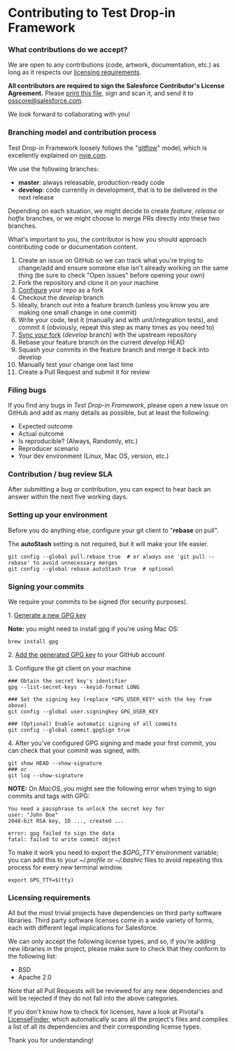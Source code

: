 # Contributing to Test Drop-in Framework


### What contributions do we accept?

We are open to any contributions (code, artwork, documentation, etc.) as long as it respects our [licensing 
 requirements](#licensing-requirements).

**All contributors are required to sign the Salesforce Contributor's License Agreement.** 
Please [print this file](docs/SFDC_CLA.pdf), sign and scan it, and send it to [osscore@salesforce.com](mailto:osscore@salesforce.com).

We look forward to collaborating with you!


### Branching model and contribution process

Test Drop-in Framework loosely follows the "[gitflow](https://github.com/nvie/gitflow)" model, which is excellently explained on 
  [nvie.com](http://nvie.com/posts/a-successful-git-branching-model/).
 
We use the following branches:
 
 * **master**: always releasable, production-ready code
 * **develop**: code currently in development, that is to be delivered in the next release
 
Depending on each situation, we might decide to create *feature*, *release* or *hotfix* branches, or we might choose to
  merge PRs directly into these two branches.
 
What's important to you, the contributor is how you should approach contributing code or documentation content.

 1. Create an issue on GitHub so we can track what you're trying to change/add and ensure someone else isn't already 
    working on the same thing (be sure to check "Open issues" before opening your own)
 2. Fork the repository and clone it on your machine
 3. [Configure](https://help.github.com/articles/configuring-a-remote-for-a-fork/) your repo as a fork
 4. Checkout the _develop_ branch
 5. Ideally, branch out into a feature branch (unless you know you are making one small change in one commit)
 6. Write your code, test it (manually and with unit/integration tests), and commit it (obviously, repeat this step 
    as many times as you need to)
 7. [Sync your fork](https://help.github.com/articles/syncing-a-fork/) (_develop_ branch) with the upstream repository 
 8. Rebase your feature branch on the current _develop_ HEAD
 9. Squash your commits in the feature branch and merge it back into develop
10. Manually test your change one last time
11. Create a Pull Request and submit it for review


### Filing bugs

If you find any bugs in *Test Drop-in Framework*, please open a new issue on GitHub and add as many details as possible, but at least the following:

- Expected outcome
- Actual outcome
- Is reproducible? (Always, Randomly, etc.)
- Reproducer scenario
- Your dev environment (Linux, Mac OS, version, etc.)


### Contribution / bug review SLA

After submitting a bug or contribution, you can expect to hear back an answer within the next five working days.


### Setting up your environment
 
Before you do anything else, configure your git client to "__rebase__ on pull". 

The __autoStash__ setting is not required, but it will make your life easier.

```
git config --global pull.rebase true  # or always use 'git pull --rebase' to avoid unnecessary merges 
git config --global rebase.autoStash true  # optional
```


### Signing your commits

We require your commits to be signed (for security purposes).


1\. [Generate a new GPG key](https://help.github.com/articles/generating-a-new-gpg-key/)

**Note:** you might need to install gpg if you're using Mac OS:

```
brew install gpg
```


2\. [Add the generated GPG key](https://help.github.com/articles/adding-a-new-gpg-key-to-your-github-account/) to your GitHub account


3\. Configure the git client on your machine

```
### Obtain the secret key's identifier 
gpg --list-secret-keys --keyid-format LONG

### Set the signing key (replace *GPG_USER_KEY* with the key from above)
git config --global user.signingkey GPG_USER_KEY

### (Optional) Enable automatic signing of all commits
git config --global commit.gpgSign true
```

4\. After you've configured GPG signing and made your first commit, you can check that your commit was signed, with:

```
git show HEAD --show-signature
### or
git log --show-signature
```

**NOTE:** On *MacOS*, you might see the following error when trying to sign commits and tags with GPG:

```
You need a passphrase to unlock the secret key for
user: "John Doe"
2048-bit RSA key, ID ..., created ...

error: gpg failed to sign the data
fatal: failed to write commit object
```

To make it work you need to export the *$GPG_TTY* environment variable; you can add this to your *~/.profile* or *~/.bashrc* files
 to avoid repeating this process for every new terminal window.

```
export GPG_TTY=$(tty)
```


### Licensing requirements

All but the most trivial projects have dependencies on third party software libraries. 
Third party software licenses come in a wide variety of forms, each with different legal implications for Salesforce. 

We can only accept the following license types, and so, if you're adding new libraries in the project, please make sure
 to check that they conform to the following list:

* BSD
* Apache 2.0

Note that all Pull Requests will be reviewed for any new dependencies and will be rejected if they do not fall into
 the above categories.
 
If you don't know how to check for licenses, have a look at Pivotal's [LicenseFinder](https://github.com/pivotal/LicenseFinder),
 which automatically scans all the project's files and compiles a list of all its dependencies and their corresponding
 license types.
 
Thank you for understanding!
